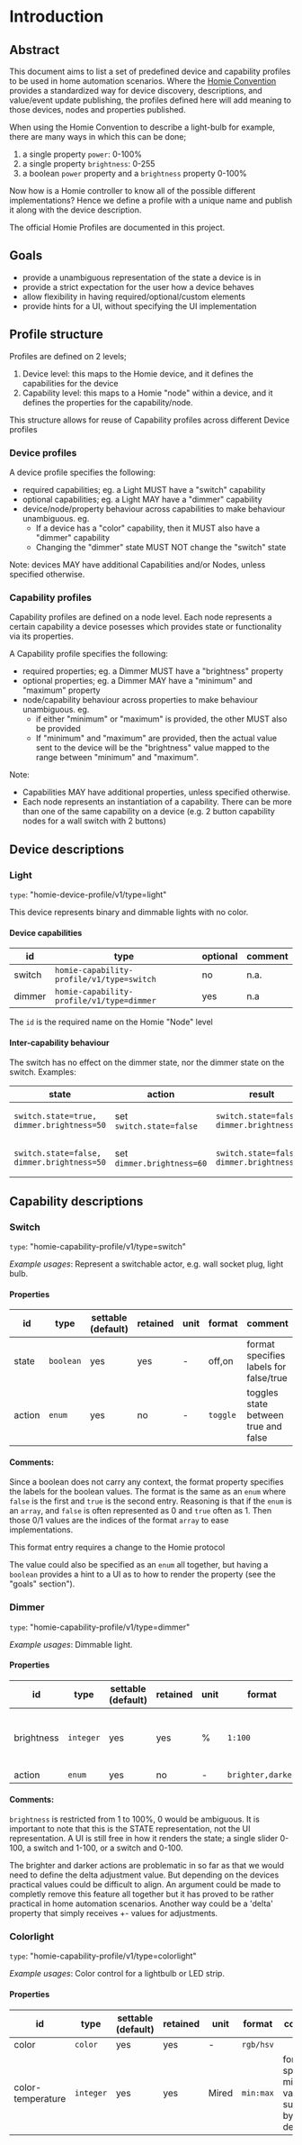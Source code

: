 # Introduction

## Abstract

This document aims to list a set of predefined device and capability profiles to be used in home automation scenarios.
Where the [Homie Convention](https://homieiot.github.io/) provides a standardized way for device discovery, descriptions,
and value/event update publishing, the profiles defined here will add meaning to those devices, nodes and properties published.

When using the Homie Convention to describe a light-bulb for example, there are many ways in which this can be done;

1. a single property `power`: 0-100%
2. a single property `brightness`: 0-255
3. a boolean `power` property and a `brightness` property 0-100%

Now how is a Homie controller to know all of the possible different implementations? Hence we define a profile with a
unique name and publish it along with the device description.

The official Homie Profiles are documented in this project.

## Goals

- provide a unambiguous representation of the state a device is in
- provide a strict expectation for the user how a device behaves
- allow flexibility in having required/optional/custom elements
- provide hints for a UI, without specifying the UI implementation

## Profile structure

Profiles are defined on 2 levels;

1. Device level: this maps to the Homie device, and it defines the capabilities for the device
2. Capability level: this maps to a Homie "node" within a device, and it defines the properties for the capability/node.

This structure allows for reuse of Capability profiles across different Device profiles

### Device profiles

A device profile specifies the following:

- required capabilities; eg. a Light MUST have a "switch" capability
- optional capabilities; eg. a Light MAY have a "dimmer" capability
- device/node/property behaviour across capabilities to make behaviour unambiguous. eg.
    - If a device has a "color" capability, then it MUST also have a "dimmer" capability
    - Changing the "dimmer" state MUST NOT change the "switch" state

Note: devices MAY have additional Capabilities and/or Nodes, unless specified otherwise.

### Capability profiles

Capability profiles are defined on a node level. Each node represents a certain capability a device posesses which provides state or functionality via its properties.

A Capability profile specifies the following:

- required properties; eg. a Dimmer MUST have a "brightness" property
- optional properties; eg. a Dimmer MAY have a "minimum" and "maximum" property
- node/capability behaviour across properties to make behaviour unambiguous. eg.
    - if either "minimum" or "maximum" is provided, the other MUST also be provided
    - If "minimum" and "maximum" are provided, then the actual value sent to the device will be the "brightness" value mapped to the range between "minimum" and "maximum".

Note:
 - Capabilities MAY have additional properties, unless specified otherwise.
 - Each node represents an instantiation of a capability. There can be more than one of the same capability on a device (e.g. 2 button capability nodes for a wall switch with 2 buttons)



## Device descriptions

### Light
`type`: "homie-device-profile/v1/type=light"

This device represents binary and dimmable lights with no color.

#### Device capabilities

|id|type|optional|comment
|-|-|-|-|
|switch|`homie-capability-profile/v1/type=switch`|no|n.a.
|dimmer|`homie-capability-profile/v1/type=dimmer`|yes|n.a

The `id` is the required name on the Homie "Node" level

#### Inter-capability behaviour

The switch has no effect on the dimmer state, nor the dimmer state on the switch. Examples:

|state|action|result|remark|
|-|-|-|-|
|`switch.state=true, dimmer.brightness=50`|set `switch.state=false`|`switch.state=false, dimmer.brightness=50`|brightness is unchanged
|`switch.state=false, dimmer.brightness=50`|set `dimmer.brightness=60`|`switch.state=false, dimmer.brightness=60`|light remains off


## Capability descriptions

### Switch
`type`: "homie-capability-profile/v1/type=switch"

*Example usages*: Represent a switchable actor, e.g. wall socket plug, light bulb.

#### Properties

|id|type|settable (default)|retained|unit|format|comment
|-|-|-|-|-|-|-|
|state|`boolean`|yes|yes|-|off,on|format specifies labels for false/true
|action|`enum`|yes|no|-|`toggle`| toggles state between true and false


#### Comments:
Since a boolean does not carry any context, the format property specifies the labels for the boolean values.
The format is the same as an `enum` where `false` is the first and `true` is the second entry.
Reasoning is that if the `enum` is an `array`, and `false` is often represented as 0 and `true` often as 1. Then those 0/1 values are the indices of the format `array` to ease implementations.

This format entry requires a change to the Homie protocol

The value could also be specified as an `enum` all together, but having a `boolean` provides a hint to a UI as to how to render the property (see the "goals" section").

### Dimmer
`type`: "homie-capability-profile/v1/type=dimmer"

*Example usages*: Dimmable light.

#### Properties

|id|type|settable (default)|retained|unit|format|comment
|-|-|-|-|-|-|-|
|brightness|`integer`|yes|yes|%|`1:100`|0 is not allowed since it would be ambiguous
|action|`enum`|yes|no|-|`brighter,darker`|

#### Comments:
`brightness` is restricted from 1 to 100%, 0 would be ambiguous. It is important to note that this is the STATE representation, not the UI representation. A UI is still free in how it renders the state; a single slider 0-100, a switch and 1-100, or a switch and 0-100.

The brighter and darker actions are problematic in so far as that we would need to define the delta adjustment value. But depending on the devices practical values could be difficult to align.
An argument could be made to completly remove this feature all together but it has proved to be rather practical in home automation scenarios.
Another way could be a 'delta' property that simply receives +- values for adjustments.

### Colorlight
`type`: "homie-capability-profile/v1/type=colorlight"

*Example usages*: Color control for a lightbulb or LED strip.

#### Properties

|id|type|settable (default)|retained|unit|format|comment
|-|-|-|-|-|-|-|
|color|`color`|yes|yes|-|`rgb/hsv`|
|color-temperature|`integer`|yes|yes|Mired|`min:max`| fomat specifies min max values supported by the device

